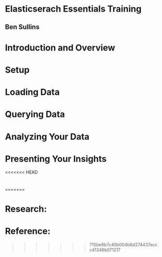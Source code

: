 # Elasticserach Essentials Training
## Ben Sullins

# Introduction and Overview

# Setup

# Loading Data

# Querying Data

# Analyzing Your Data

# Presenting Your Insights

<<<<<<< HEAD
#

# 
=======
# Research:

# Reference:
>>>>>>> 715be9b7c40b004b6d274437eccc41346b071217
